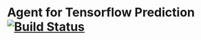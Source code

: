 # Agent for Tensorflow Prediction[![Build Status](https://travis-ci.org/rai-project/tensorflow.svg?branch=master)](https://travis-ci.org/rai-project/tensorflow)
